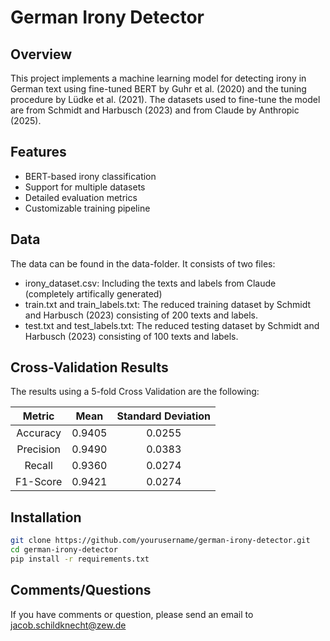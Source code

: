 # German Irony Detector

## Overview
This project implements a machine learning model for detecting irony in German text using fine-tuned BERT by Guhr et al. (2020) and the tuning procedure by Lüdke et al. (2021). The datasets used to fine-tune the model are from Schmidt and Harbusch (2023) and from Claude by Anthropic (2025).

## Features
- BERT-based irony classification
- Support for multiple datasets
- Detailed evaluation metrics
- Customizable training pipeline

## Data
The data can be found in the data-folder. It consists of two files:
- irony_dataset.csv: Including the texts and labels from Claude (completely artifically generated)
- train.txt and train_labels.txt: The reduced training dataset by Schmidt and Harbusch (2023) consisting of 200 texts and labels.
- test.txt and test_labels.txt: The reduced testing dataset by Schmidt and Harbusch (2023) consisting of 100 texts and labels.

## Cross-Validation Results

The results using a 5-fold Cross Validation are the following:

| Metric     | Mean    | Standard Deviation |
|:----------:|:-------:|:------------------:|
| Accuracy   | 0.9405  | 0.0255             |
| Precision  | 0.9490  | 0.0383             |
| Recall     | 0.9360  | 0.0274             |
| F1-Score   | 0.9421  | 0.0274             |

## Installation
```bash
git clone https://github.com/yourusername/german-irony-detector.git
cd german-irony-detector
pip install -r requirements.txt
```

## Comments/Questions
If you have comments or question, please send an email to jacob.schildknecht@zew.de